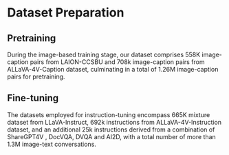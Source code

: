 # Dataset Preparation

## Pretraining

During the image-based training stage, our dataset comprises 558K image-caption pairs
from LAION-CCSBU and 708k image-caption pairs from ALLaVA-4V-Caption dataset,
culminating in a total of 1.26M image-caption pairs for pretraining.

## Fine-tuning

The datasets employed for
instruction-tuning encompass 665K mixture dataset from LLaVA-Instruct, 692k instructions from
ALLaVA-4V-Instruction dataset, and an additional 25k instructions derived from a combination
of ShareGPT4V , DocVQA, DVQA and AI2D, with a total number of more
than 1.3M image-text conversations.